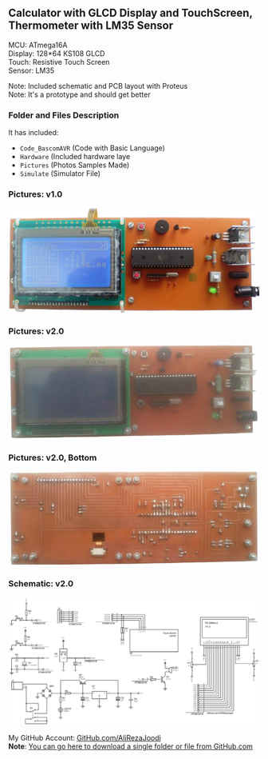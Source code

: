 ## Calculator with GLCD Display and TouchScreen, Thermometer with LM35 Sensor	   

MCU:		ATmega16A     
Display:	128*64 KS108 GLCD   
Touch:		Resistive Touch Screen  
Sensor:     	LM35  

Note: Included schematic and PCB layout with Proteus  
Note: It's a prototype and should get better 

### Folder and Files Description
It has included:
- `Code_BascomAVR` (Code with Basic Language)
- `Hardware` (Included hardware laye
- `Pictures` (Photos Samples Made)
- `Simulate` (Simulator File)

### Pictures: v1.0
![](Pictures/v1.0.jpg)

### Pictures: v2.0
![](Pictures/v2.0.jpg)

### Pictures: v2.0, Bottom
![](Pictures/v2.0_Bottom.jpg)

### Schematic: v2.0
![](Hardware/v2.0.png)

My GitHub Account: [GitHub.com/AliRezaJoodi](https://github.com/AliRezaJoodi)  
**Note**: [You can go here to download a single folder or file from GitHub.com](https://minhaskamal.github.io/DownGit/#/home)
